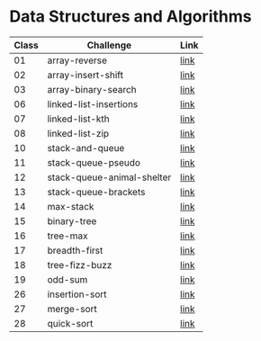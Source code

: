 # Data Structures and Algorithms

| Class | Challenge                  | Link                                                               |
| ----- | -------------------------- | ------------------------------------------------------------------ |
| 01    | array-reverse              | [link](./javascript/array-reverse/README.md)                       |
| 02    | array-insert-shift         | [link](./javascript/array-insert-shift/README.md)                  |
| 03    | array-binary-search        | [link](./javascript/array-binary-search/README.md)                 |
| 06    | linked-list-insertions     | [link](./javascript/linked-list/linked-list-insertions.md)         |
| 07    | linked-list-kth            | [link](./javascript/linked-list/linked-list-kth.md)                |
| 08    | linked-list-zip            | [link](./javascript/linked-list/linked-list-zip.md)                |
| 10    | stack-and-queue            | [link](./javascript/stack-and-queue/stack-and-queue.md)            |
| 11    | stack-queue-pseudo         | [link](./javascript/stack-and-queue/stack-queue-pseudo.md)         |
| 12    | stack-queue-animal-shelter | [link](./javascript/stack-and-queue/stack-queue-animal-shelter.md) |
| 13    | stack-queue-brackets       | [link](./javascript/stack-and-queue/stack-queue-brackets.md)       |
| 14    | max-stack                  | [link](./javascript/stack-and-queue/max-stack.js)                  |
| 15    | binary-tree                | [link](./javascript/trees/binary-tree.md)                          |
| 16    | tree-max                   | [link](./javascript/trees/tree-max.md)                             |
| 17    | breadth-first              | [link](./javascript/trees/breadth-first.PNG)                       |
| 18    | tree-fizz-buzz             | [link](./javascript/trees/FizzBuzz.PNG)                            |
| 19    | odd-sum                    | [link](./javascript/trees/oddSum.PNG)                              |
| 26    | insertion-sort             | [link](./javascript/insertion-sort/BLOG.md)                        |
| 27    | merge-sort                 | [link](./javascript/merge-sort/BLOG.md)                            |
| 28    | quick-sort                 | [link](./javascript/quick-sort/BLOG.md)                            |
